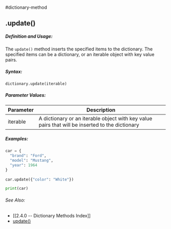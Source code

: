 #dictionary-method
## .update()
##### Definition and Usage:
The `update()` method inserts the specified items to the dictionary.
The specified items can be a dictionary, or an iterable object with key value pairs.


##### Syntax:
 `dictionary.update(iterable)`

##### Parameter Values:
| Parameter | Description                                                                                     |
| --------- | ----------------------------------------------------------------------------------------------- |
| iterable  | A dictionary or an iterable object with key value pairs that will be inserted to the dictionary | 



##### Examples:
```py
car = {  
  "brand": "Ford",  
  "model": "Mustang",  
  "year": 1964  
}  
  
car.update({"color": "White"})  

print(car)

```


###### See Also:
- [[2.4.0 -- Dictionary Methods Index]]
- [update()](https://www.w3schools.com/python/ref_dictionary_update.asp)




